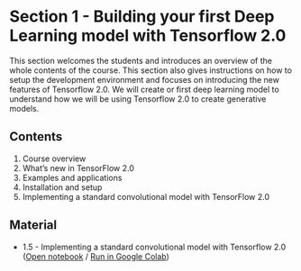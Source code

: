 # Section 1 - Building your first Deep Learning model with Tensorflow 2.0

This section welcomes the students and introduces an overview of the whole contents of the course. This section also gives instructions on how to setup the development environment and focuses on introducing the new features of Tensorflow 2.0. We will create or first deep learning model to understand how we will be using Tensorflow 2.0 to create generative models.

## Contents

1. Course overview
2. What’s new in TensorFlow 2.0
3. Examples and applications
4. Installation and setup
5. Implementing a standard convolutional model with TensorFlow 2.0

## Material

- 1.5 - Implementing a standard convolutional model with Tensorflow 2.0 ([Open notebook](https://github.com/PacktPublishing/Generative-Adversarial-Networks-GANs-with-TensorFlow-2.0/blob/master/Section%201/Implementing%20a%20standard%20convolutional%20model%20with%20TensorFlow%202.0.ipynb) / [Run in Google Colab](https://colab.research.google.com/github/PacktPublishing/Generative-Adversarial-Networks-GANs-with-TensorFlow-2.0/blob/master/Section%201/Implementing%20a%20standard%20convolutional%20model%20with%20TensorFlow%202.0.ipynb))